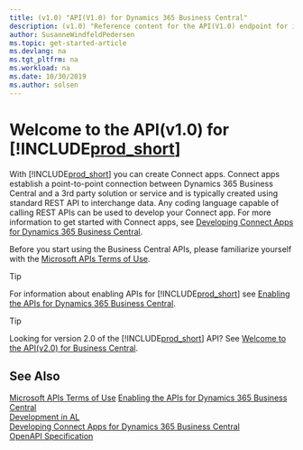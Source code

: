 ```yaml
---
title: (v1.0) "API(V1.0) for Dynamics 365 Business Central"
description: (v1.0) "Reference content for the API(V1.0) endpoint for integration with Dynamics 365 Business Central."
author: SusanneWindfeldPedersen
ms.topic: get-started-article
ms.devlang: na
ms.tgt_pltfrm: na
ms.workload: na
ms.date: 10/30/2019
ms.author: solsen
---
```


# Welcome to the API(v1.0) for [!INCLUDE[prod_short](../../includes/prod_short.md)]

With [!INCLUDE[prod_short](../../includes/prod_short.md)] you can create Connect apps. Connect apps establish a point-to-point connection between Dynamics 365 Business Central and a 3rd party solution or service and is typically created using standard REST API to interchange data. Any coding language capable of calling REST APIs can be used to develop your Connect app. For more information to get started with Connect apps, see [Developing Connect Apps for Dynamics 365 Business Central](../../developer/devenv-develop-connect-apps.md).

Before you start using the Business Central APIs, please familiarize yourself with the [Microsoft APIs Terms of Use](/legal/microsoft-apis/terms-of-use).

> [!TIP]  
> For information about enabling APIs for [!INCLUDE[prod_short](../../includes/prod_short.md)] see [Enabling the APIs for Dynamics 365 Business Central](enabling-apis-for-dynamics-nav.md).

> [!TIP]  
> Looking for version 2.0 of the [!INCLUDE[prod_short](../../includes/prod_short.md)] API? See [Welcome to the API(v2.0) for Business Central](../v2.0/index.md).

## See Also

[Microsoft APIs Terms of Use](/legal/microsoft-apis/terms-of-use)
[Enabling the APIs for Dynamics 365 Business Central](enabling-apis-for-dynamics-nav.md)  
[Development in AL](../../developer/devenv-dev-overview.md)  
[Developing Connect Apps for Dynamics 365 Business Central](../../developer/devenv-develop-connect-apps.md)  
[OpenAPI Specification](dynamics-open-api.md)  